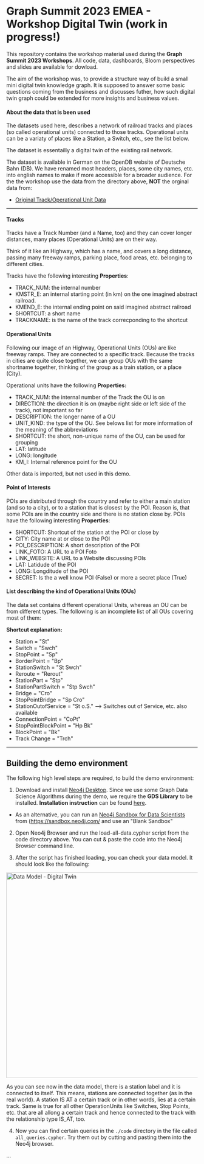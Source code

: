# Graph Summit 2023 EMEA - Workshop Digital Twin (work in progress!)

This repository contains the workshop material used during the **Graph Summit 2023 Workshops**. All code, data, dashboards, Bloom perspectives and slides are available for dowload.

The aim of the workshop was, to provide a structure way of build a small mini digital twin knowledge graph. It is supposed to answer some basic questions coming from the business and discusses futher, how such digital twin graph could be extended for more insights and business values.

#### About the data that is been used

The datasets used here, describes a network of railroad tracks and places (so called operational units) 
connected to those tracks. Operational units can be a variaty of places like a Station, a Switch, etc., see the list below.

The dataset is essentailly a digital twin of the existing rail network.

The dataset is available in German on the OpenDB website of Deutsche Bahn (DB). We have renamed most headers, places, some city names, etc. into english names to make if more accessible for a broader audience. For the the workshop use the data from the directory above, **NOT** the orginal data from:

- [Original Track/Operational Unit Data](https://data.deutschebahn.com/dataset/)

---

#### Tracks

Tracks have a Track Number (and a Name, too) and they can cover longer distances, many places
(Operational Units) are on their way.

Think of it like an Highway, which has a name, and covers a long distance, passing many freeway
ramps, parking place, food areas, etc. belonging to different cities.

Tracks have the following interesting **Properties**:

- TRACK_NUM: the internal number
- KMSTR_E: an internal starting point (in km) on the one imagined abstract railroad.
- KMEND_E: the internal ending point on said imagined abstract railroad
- SHORTCUT: a short name
- TRACKNAME: is the name of the track correcponding to the shortcut

#### Operational Units

Following our image of an Highway, Operational Units (OUs) are like freeway ramps. They are connected to
a specific track. Because the tracks in cities are quite close together, we can group OUs
with the same shortname together, thinking of the group as a train station, or a place (City).

Operational units have the following **Properties:**

- TRACK_NUM: the internal number of the Track the OU is on
- DIRECTION: the direction it is on (maybe right side or left side of the track), not important so
  far
- DESCRIPTION: the longer name of a OU
- UNIT_KIND: the type of the OU. See belows list for more information of the meaning of the abbreviations
- SHORTCUT: the short, non-unique name of the OU, can be used for grouping
- LAT: latitude
- LONG: longitude
- KM_I: Internal reference point for the OU

Other data is imported, but not used in this demo.

#### Point of Interests

POIs are distributed through the country and refer to either a main station (and so to a city), or to a station that is closest by the POI. Reason is, that some POIs are in the country side and there is no station close by. POIs have the following interesting **Properties**:

- SHORTCUT: Shortcut of the station at the POI or close by
- CITY: City name at or close to the POI
- POI_DESCRIPTION: A short description of the POI
- LINK_FOTO: A URL to a POI Foto
- LINK_WEBSITE: A URL to a Website discussing POIs
- LAT: Latidude of the POI
- LONG: Longditude of the POI
- SECRET: Is the a well know POI (False) or more a secret place (True)


#### List describing the kind of Operational Units (OUs)

The data set contains different operational Units, whereas an OU can be from different types. The following is an incomplete list of all OUs covering most of them:

**Shortcut explanation:**

- Station = "St"
- Switch = "Swch"
- StopPoint = "Sp"
- BorderPoint = "Bp"
- StationSwitch = "St Swch"
- Reroute = "Rerout"
- StationPart = "Stp"
- StationPartSwitch = "Stp Swch"
- Bridge = "Cro"
- StopPointBridge = "Sp Cro"
- StationOutofService = "St o.S." --> Switches out of Service, etc. also available
- ConnectionPoint = "CoPt"
- StopPointBlockPoint = "Hp Bk"
- BlockPoint = "Bk"
- Track Change = "Trch"

---


## Building the demo environment

The following high level steps are required, to build the demo environment:

1. Download and install [Neo4j Desktop](https://neo4j.com/download-center/). Since we use some Graph Data Science Algorithms during the demo, we require the **GDS Library** to be installed. **Installation instruction** can be found [here](https://neo4j.com/docs/desktop-manual/current/).
- As an alternative, you can run an [Neo4j Sandbox for Data Scientists](https://sandbox.neo4j.com/?ref=neo4j-home-hero&persona=data-scientist) from (https://sandbox.neo4j.com/ and use an "Blank Sandbox"

2. Open Neo4j Browser and run the load-all-data.cypher script from the code directory above. You can cut & paste the code into the Neo4j Browser command line.

3. After the script has finished loading, you can check your data model. It should look like the following:

<img width="540" alt="Data Model - Digital Twin" src="https://github.com/neo4j-field/gsummit2023/blob/876671ea71d22341f574e8e283d8b7155fef8e5a/images/gsummit23_DM_1.png">


As you can see now in the data model, there is a station label and it is connected to itself. This means, stations are connected together (as in the real world). A station IS AT a certain track or in other words, lies at a certain track. Same is true for all other OperationUnits like Switches, Stop Points, etc. that are all allong a certain track and hence connected to the track with the relationship type IS_AT, too.

4. Now you can find certain queries in the `./code` directory in the file called `all_queries.cypher`. Try them out by cutting and pasting them into the Neo4j browser.

...
